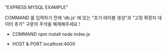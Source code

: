 "EXPRESS MYSQL EXAMPLE"

COMMAND 를 입력하기 전에 'db.js' 에 있는 "초기 테이블 생성"과 "고정 확장자 데이터 추가" 구문의 주석을 해제해주세요 !

- COMMAND
  npm install
  node index.js

- HOST & PORT
  localhost:4000
